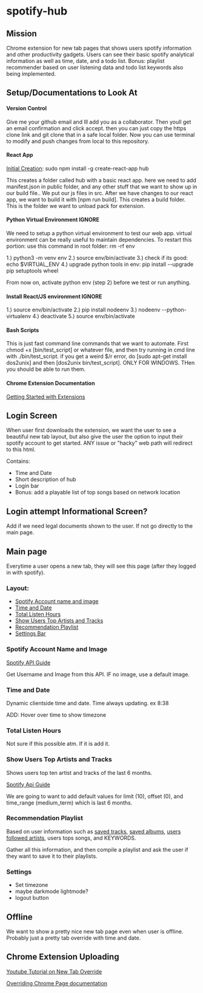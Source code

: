 # spotify-hub

## Mission
Chrome extension for new tab pages that shows users spotify information and other productivity gadgets. 
Users can see their basic spotify analytical information as well as time, date, and a todo list. 
Bonus: playlist recommender based on user listening data and todo list keywords also being implemented.

## Setup/Documentations to Look At

#### Version Control
Give me your github email and Ill add you as a collaborator. Then youll get an email confirmation and click accept. then you can just copy the https clone link and git clone that in a safe local folder. Now you can use terminal to modify and push changes from local to this repository.

#### React App
[Initial Creation](https://medium.com/@gilfink/building-a-chrome-extension-using-react-c5bfe45aaf36): sudo npm install -g create-react-app hub

This creates a folder called hub with a basic react app. here we need to add manifest.json in public folder, and any other stuff that we want to show up in our build file..
We put our js files in src. After we have changes to our react app, we want to build it with [npm run build]. This creates a build folder. This is the folder we want to unload pack for extension.


#### Python Virtual Environment IGNORE
We need to setup a python virtual environment to test our web app. virtual environment can be really useful to maintain dependencies.
To restart this portion: use this command in root folder: rm -rf env

1.) python3 -m venv env
2.) source env/bin/activate
3.) check if its good: echo $VIRTUAL_ENV
4.) upgrade python tools in env: pip install --upgrade pip setuptools wheel

From now on, activate python env (step 2) before we test or run anything.

#### Install React/JS environment IGNORE
1.) source env/bin/activate
2.) pip install nodeenv
3.) nodeenv --python-virtualenv
4.) deactivate
5.) source env/bin/activate

#### Bash Scripts
This is just fast command line commands that we want to automate. First chmod +x [bin/test_script] or whatever file, and then try running in cmd line with ./bin/test_script. if you get a weird $/r error, do [sudo apt-get install dos2unix] and then [dos2unix bin/test_script]. ONLY FOR WINDOWS. THen you should be able to run them.

#### Chrome Extension Documentation
[Getting Started with Extensions](https://developer.chrome.com/extensions/getstarted)


## Login Screen
When user first downloads the extension, we want the user to see a beautiful new tab layout, but also give the user the option to input their spotify account to get started. ANY issue or "hacky" web path will redirect to this html.

Contains:
* Time and Date
* Short description of hub
* Login bar
* Bonus: add a playable list of top songs based on network location

## Login attempt Informational Screen?
Add if we need legal documents shown to the user. If not go directly to the main page.

## Main page
Everytime a user opens a new tab, they will see this page (after they logged in with spotify).

### Layout:
* [Spotify Account name and image](#spotify-account-name-and-image)
* [Time and Date](#time-and-date)
* [Total Listen Hours](#total-listen-hours)
* [Show Users Top Artists and Tracks](#show-users-top-artists-and-tracks)
* [Recommendation Playlist](#recommendation-playlist)
* [Settings Bar](#settings)

### Spotify Account Name and Image
[Spotify API Guide](https://developer.spotify.com/documentation/web-api/reference/users-profile/get-users-profile/)

Get Username and Image from this API. IF no image, use a default image.

### Time and Date
Dynamic clientside time and date. Time always updating. ex 8:38

ADD: Hover over time to show timezone

### Total Listen Hours
Not sure if this possible atm. If it is add it.

### Show Users Top Artists and Tracks
Shows users top ten artist and tracks of the last 6 months.

[Spotify Api Guide](https://developer.spotify.com/documentation/web-api/reference/personalization/get-users-top-artists-and-tracks/)

We are going to want to add default values for limit (10), offset (0), and time_range (medium_term) which is last 6 months.

### Recommendation Playlist
Based on user information such as [saved tracks](https://developer.spotify.com/documentation/web-api/reference/library/get-users-saved-albums/), [saved albums](https://developer.spotify.com/documentation/web-api/reference/library/get-users-saved-albums/), [users followed artists](https://developer.spotify.com/documentation/web-api/reference/follow/get-followed/), users tops songs, and KEYWORDS.

Gather all this information, and then compile a playlist and ask the user if they want to save it to their playlists.

### Settings
* Set timezone
* maybe darkmode lightmode?
* logout button

## Offline
We want to show a pretty nice new tab page even when user is offline. Probably just a pretty tab override with time and date.

## Chrome Extension Uploading
[Youtube Tutorial on New Tab Override](https://www.youtube.com/watch?v=vNb3P5KIxXw)

[Overriding Chrome Page documentation](https://developer.chrome.com/extensions/override)
